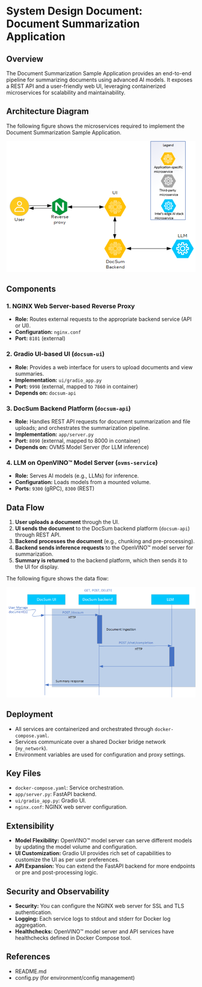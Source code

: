 # System Design Document: Document Summarization Application

## Overview

The Document Summarization Sample Application provides an end-to-end pipeline for summarizing documents using advanced AI models. It exposes a REST API and a user-friendly web UI, leveraging containerized microservices for scalability and maintainability.

## Architecture Diagram
The following figure shows the microservices required to implement the Document Summarization Sample Application.

![Technical Architecture Diagram of Document Summarization](./images/DocSum-Arch.png)

## Components

### 1. NGINX Web Server-based Reverse Proxy
- **Role:** Routes external requests to the appropriate backend service (API or UI).
- **Configuration:** `nginx.conf`
- **Port:** `8101` (external)

### 2. Gradio UI-based UI (`docsum-ui`)
- **Role:** Provides a web interface for users to upload documents and view summaries.
- **Implementation:** `ui/gradio_app.py`
- **Port:** `9998` (external, mapped to `7860` in container)
- **Depends on:** `docsum-api`

### 3. DocSum Backend Platform (`docsum-api`)
- **Role:** Handles REST API requests for document summarization and file uploads; and orchestrates the summarization pipeline.
- **Implementation:** `app/server.py`
- **Port:** `8090` (external, mapped to 8000 in container)
- **Depends on:** OVMS Model Server (for LLM inference)

### 4. LLM on OpenVINO™ Model Server (`ovms-service`)
- **Role:** Serves AI models (e.g., LLMs) for inference.
- **Configuration:** Loads models from a mounted volume.
- **Ports:** `9300` (gRPC), `8300` (REST)

## Data Flow

1. **User uploads a document** through the UI.
2. **UI sends the document** to the DocSum backend platform (`docsum-api`) through REST API.
3. **Backend processes the document** (e.g., chunking and pre-processing).
4. **Backend sends inference requests** to the OpenVINO™ model server for summarization.
5. **Summary is returned** to the backend platform, which then sends it to the UI for display.

The following figure shows the data flow:

![API call sequence](./images/DocSum-flow.png)

## Deployment

- All services are containerized and orchestrated through `docker-compose.yaml`.
- Services communicate over a shared Docker bridge network (`my_network`).
- Environment variables are used for configuration and proxy settings.


## Key Files

- `docker-compose.yaml`: Service orchestration.
- `app/server.py`: FastAPI backend.
- `ui/gradio_app.py`: Gradio UI.
- `nginx.conf`: NGINX web server configuration.

## Extensibility

- **Model Flexibility:** OpenVINO™ model server can serve different models by updating the model volume and configuration.
- **UI Customization:** Gradio UI provides rich set of capabilities to customize the UI as per user preferences.
- **API Expansion:** You can extend the FastAPI backend for more endpoints or pre and post-processing logic.

## Security and Observability
- **Security:** You can configure the NGINX web server for SSL and TLS authentication.
- **Logging:** Each service logs to stdout and stderr for Docker log aggregation.
- **Healthchecks:** OpenVINO™ model server and API services have healthchecks defined in Docker Compose tool.

## References

- README.md
- config.py (for environment/config management)
